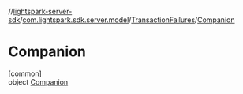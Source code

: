 //[lightspark-server-sdk](../../../../index.md)/[com.lightspark.sdk.server.model](../../index.md)/[TransactionFailures](../index.md)/[Companion](index.md)

# Companion

[common]\
object [Companion](index.md)
